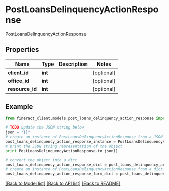 # PostLoansDelinquencyActionResponse

PostLoansDelinquencyActionResponse

## Properties

Name | Type | Description | Notes
------------ | ------------- | ------------- | -------------
**client_id** | **int** |  | [optional] 
**office_id** | **int** |  | [optional] 
**resource_id** | **int** |  | [optional] 

## Example

```python
from fineract_client.models.post_loans_delinquency_action_response import PostLoansDelinquencyActionResponse

# TODO update the JSON string below
json = "{}"
# create an instance of PostLoansDelinquencyActionResponse from a JSON string
post_loans_delinquency_action_response_instance = PostLoansDelinquencyActionResponse.from_json(json)
# print the JSON string representation of the object
print PostLoansDelinquencyActionResponse.to_json()

# convert the object into a dict
post_loans_delinquency_action_response_dict = post_loans_delinquency_action_response_instance.to_dict()
# create an instance of PostLoansDelinquencyActionResponse from a dict
post_loans_delinquency_action_response_form_dict = post_loans_delinquency_action_response.from_dict(post_loans_delinquency_action_response_dict)
```
[[Back to Model list]](../README.md#documentation-for-models) [[Back to API list]](../README.md#documentation-for-api-endpoints) [[Back to README]](../README.md)


